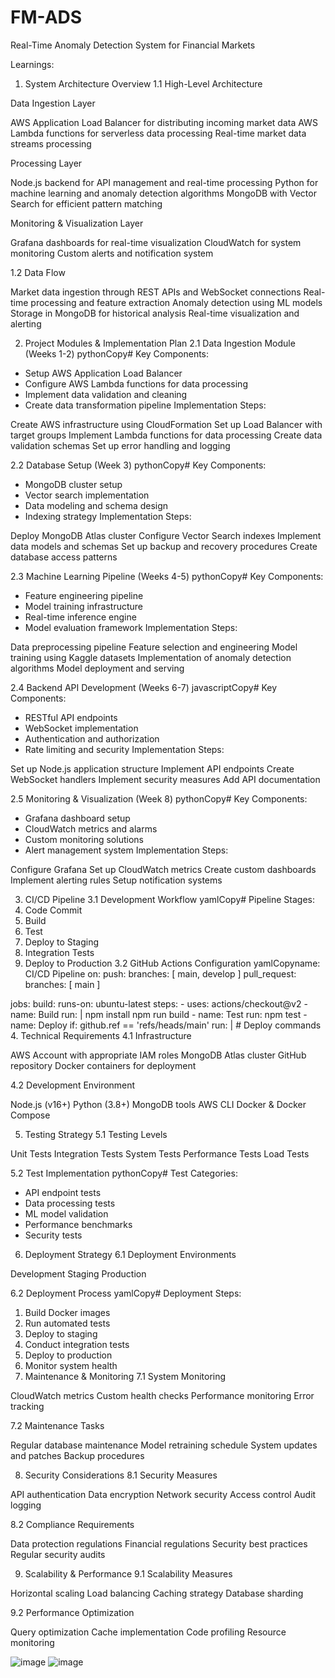 # FM-ADS
Real-Time Anomaly Detection System for Financial Markets 

Learnings:

1. System Architecture Overview
1.1 High-Level Architecture

Data Ingestion Layer

AWS Application Load Balancer for distributing incoming market data
AWS Lambda functions for serverless data processing
Real-time market data streams processing


Processing Layer

Node.js backend for API management and real-time processing
Python for machine learning and anomaly detection algorithms
MongoDB with Vector Search for efficient pattern matching


Monitoring & Visualization Layer

Grafana dashboards for real-time visualization
CloudWatch for system monitoring
Custom alerts and notification system



1.2 Data Flow

Market data ingestion through REST APIs and WebSocket connections
Real-time processing and feature extraction
Anomaly detection using ML models
Storage in MongoDB for historical analysis
Real-time visualization and alerting

2. Project Modules & Implementation Plan
2.1 Data Ingestion Module (Weeks 1-2)
pythonCopy# Key Components:
- Setup AWS Application Load Balancer
- Configure AWS Lambda functions for data processing
- Implement data validation and cleaning
- Create data transformation pipeline
Implementation Steps:

Create AWS infrastructure using CloudFormation
Set up Load Balancer with target groups
Implement Lambda functions for data processing
Create data validation schemas
Set up error handling and logging

2.2 Database Setup (Week 3)
pythonCopy# Key Components:
- MongoDB cluster setup
- Vector search implementation
- Data modeling and schema design
- Indexing strategy
Implementation Steps:

Deploy MongoDB Atlas cluster
Configure Vector Search indexes
Implement data models and schemas
Set up backup and recovery procedures
Create database access patterns

2.3 Machine Learning Pipeline (Weeks 4-5)
pythonCopy# Key Components:
- Feature engineering pipeline
- Model training infrastructure
- Real-time inference engine
- Model evaluation framework
Implementation Steps:

Data preprocessing pipeline
Feature selection and engineering
Model training using Kaggle datasets
Implementation of anomaly detection algorithms
Model deployment and serving

2.4 Backend API Development (Weeks 6-7)
javascriptCopy# Key Components:
- RESTful API endpoints
- WebSocket implementation
- Authentication and authorization
- Rate limiting and security
Implementation Steps:

Set up Node.js application structure
Implement API endpoints
Create WebSocket handlers
Implement security measures
Add API documentation

2.5 Monitoring & Visualization (Week 8)
pythonCopy# Key Components:
- Grafana dashboard setup
- CloudWatch metrics and alarms
- Custom monitoring solutions
- Alert management system
Implementation Steps:

Configure Grafana
Set up CloudWatch metrics
Create custom dashboards
Implement alerting rules
Setup notification systems

3. CI/CD Pipeline
3.1 Development Workflow
yamlCopy# Pipeline Stages:
1. Code Commit
2. Build
3. Test
4. Deploy to Staging
5. Integration Tests
6. Deploy to Production
3.2 GitHub Actions Configuration
yamlCopyname: CI/CD Pipeline
on:
  push:
    branches: [ main, develop ]
  pull_request:
    branches: [ main ]

jobs:
  build:
    runs-on: ubuntu-latest
    steps:
      - uses: actions/checkout@v2
      - name: Build
        run: |
          npm install
          npm run build
      - name: Test
        run: npm test
      - name: Deploy
        if: github.ref == 'refs/heads/main'
        run: |
          # Deploy commands
4. Technical Requirements
4.1 Infrastructure

AWS Account with appropriate IAM roles
MongoDB Atlas cluster
GitHub repository
Docker containers for deployment

4.2 Development Environment

Node.js (v16+)
Python (3.8+)
MongoDB tools
AWS CLI
Docker & Docker Compose

5. Testing Strategy
5.1 Testing Levels

Unit Tests
Integration Tests
System Tests
Performance Tests
Load Tests

5.2 Test Implementation
pythonCopy# Test Categories:
- API endpoint tests
- Data processing tests
- ML model validation
- Performance benchmarks
- Security tests
6. Deployment Strategy
6.1 Deployment Environments

Development
Staging
Production

6.2 Deployment Process
yamlCopy# Deployment Steps:
1. Build Docker images
2. Run automated tests
3. Deploy to staging
4. Conduct integration tests
5. Deploy to production
6. Monitor system health
7. Maintenance & Monitoring
7.1 System Monitoring

CloudWatch metrics
Custom health checks
Performance monitoring
Error tracking

7.2 Maintenance Tasks

Regular database maintenance
Model retraining schedule
System updates and patches
Backup procedures

8. Security Considerations
8.1 Security Measures

API authentication
Data encryption
Network security
Access control
Audit logging

8.2 Compliance Requirements

Data protection regulations
Financial regulations
Security best practices
Regular security audits

9. Scalability & Performance
9.1 Scalability Measures

Horizontal scaling
Load balancing
Caching strategy
Database sharding

9.2 Performance Optimization

Query optimization
Cache implementation
Code profiling
Resource monitoring



![image](https://github.com/user-attachments/assets/c9f809a7-8479-4273-b0fc-f27a87205146)
![image](https://github.com/user-attachments/assets/e3863ec1-8422-4a73-90c2-397582732b22)

